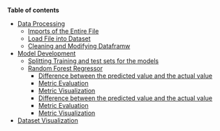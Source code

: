 **Table of contents**<a id='toc0_'></a>    
- [Data Processing](#toc1_)    
  - [Imports of the Entire File](#toc1_1_)    
  - [Load File into Dataset](#toc1_2_)    
  - [Cleaning and Modifying Dataframw](#toc1_3_)    
- [Model Development](#toc2_)    
  - [Splitting Training and test sets for the models](#toc2_1_)    
  - [Random Forest Regressor](#toc2_2_)    
    - [Difference between the predicted value and the actual value](#toc2_2_1_)    
    - [Metric Evaluation](#toc2_2_2_)    
    - [Metric Visualization](#toc2_2_3_)    
    - [Difference between the predicted value and the actual value](#toc2_2_4_)    
    - [Metric Evaluation](#toc2_2_5_)    
    - [Metric Visualization](#toc2_2_6_)    
- [Dataset Visualization](#toc3_)    

<!-- vscode-jupyter-toc-config
	numbering=false
	anchor=true
	flat=false
	minLevel=1
	maxLevel=6
	/vscode-jupyter-toc-config -->
<!-- THIS CELL WILL BE REPLACED ON TOC UPDATE. DO NOT WRITE YOUR TEXT IN THIS CELL -->